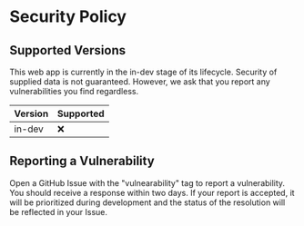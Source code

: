# Security Policy

## Supported Versions

This web app is currently in the in-dev stage of its lifecycle.
Security of supplied data is not guaranteed. However, we ask that you report any vulnerabilities you find regardless.

| Version | Supported          |
| ------- | ------------------ |
| in-dev  | :x:                |

[//]: # (Comment: use :white_check_mark: when we reach a supported version)

## Reporting a Vulnerability

Open a GitHub Issue with the "vulnearability" tag to report a vulnerability.
You should receive a response within two days. If your report is accepted, it will be prioritized during development
and the status of the resolution will be reflected in your Issue.
